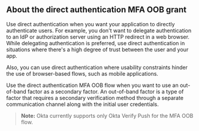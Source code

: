 ## About the direct authentication MFA OOB grant

Use direct authentication when you want your application to directly authenticate users. For example, you don't want to delegate authentication to an IdP or authorization server using an HTTP redirect in a web browser. While delegating authentication is preferred, use direct authentication in situations where there's a high degree of trust between the user and your app.

Also, you can use direct authentication where usability constraints hinder the use of browser-based flows, such as mobile applications.

Use the direct authentication MFA OOB flow when you want to use an out-of-band factor as a secondary factor. An out-of-band factor is a type of factor that requires a secondary verification method through a separate communication channel along with the initial user credentials.

>**Note:** Okta currently supports only Okta Verify Push for the MFA OOB flow.
